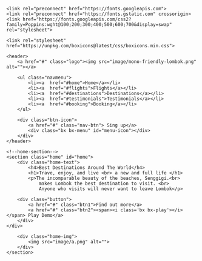 <!DOCTYPE html>
<html lang="en">
<head>
    <meta charset="UTF-8">
    <meta http-equiv="X-AU-Compatible" content="IE=edge">
    <meta name="viewport" content="width=device-width, initial-scale=1.0">
    <title>Complete website design</title>
    <link rel="stylesheet" href="style.css">

    <link rel="preconnect" href="https://fonts.googleapis.com">
    <link rel="preconnect" href="https://fonts.gstatic.com" crossorigin>
    <link href="https://fonts.googleapis.com/css2?family=Poppins:wght@100;200;300;400;500;600;700&display=swap" rel="stylesheet">

    <link rel="stylesheet"
    href="https://unpkg.com/boxicons@latest/css/boxicons.min.css">
</head>
<body>

    <header>
        <a href="#" class="logo"><img src="image/mono-friendly-lombok.png" alt=""></a>

        <ul class="navmenu">
            <li><a  href="#home">Home</a></li>
            <li><a  href="#flights">Flights</a></li>
            <li><a  href="#destinations">Destinations</a></li>
            <li><a  href="#testimonials">Testimonials</a></li>
            <li><a  href="#booking">Booking</a></li>
        </ul>

        <div class="btn-icon">
            <a href="#" class="nav-btn"> Sing up</a>
            <div class="bx bx-menu" id="menu-icon"></div>
        </div>
    </header>

    <!--home-section-->
    <section class="home" id="home">
        <div class="home-text">
            <h4>Best Destinations Around The World</h4>
            <h1>Trave, enjoy, and live <br> a new and full life </h1>
            <p>The incomparable beauty of the beaches, Senggigi.<br>
                makes Lombok the best destination to visit. <br>
                Anyone who visits will never want to leave Lombok</p>
        
        <div class="button">
            <a href="#" class="btn1">Find out more</a>
            <a href="#" class="btn2"><span><i class='bx bx-play'></i></span> Play Demo</a>
        </div>
    </div>

        <div class="home-img">
            <img src="image/a.png" alt="">
        </div>
    </section>

</body>
</html>
